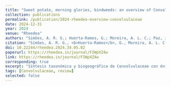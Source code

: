 ```yaml
---
title: "Sweet potato, morning glories, bindweeds: an overview of Convolvulaceae"
collection: publications
permalink: /publication/2024-rheedea-overview-convolvulaceae
date: 2024-12-31
year: 2024
venue: "Rheedea"
authors: "Simões, A. R. G.; Huerta-Ramos, G.; Moreira, A. L. C.; Paz, J. R. L.; Ramos-Allende, J.; Pisuttimarn, P.; Rattanakrajang, P.; Barbosa, J. C. J.; Simão-Bianchini, R.; Kojima, R. K.; Paixão, C. P.; Declercq, M.; Kagame, S. P.; Luna, J. A.; Pace, M. R.; Alcantara, C.; Williams, B. D.; Duque, L. O.; Gowda, V.; Shimpale, V. B.; Eserman, L. A."
citation: "Simões, A. R. G., <b>Huerta-Ramos</b>, G., Moreira, A. L. C., Paz, J. R. L., Ramos-Allende, J., Pisuttimarn, P., Rattanakrajang, P., Barbosa, J. C. J., Simão-Bianchini, R., Kojima, R. K., Paixão, C. P., Declercq, M., Kagame, S. P., Luna, J. A., Pace, M. R., Alcantara, C., Williams, B. D., Duque, L. O., Gowda, V., Shimpale, V. B., & Eserman, L. (2024). Sweet potato, morning glories, bindweeds: An overview of Convolvulaceae. Rheedea, 34(4), 267–308. https://doi.org/10.22244/rheedea.2024.34.05.02"
doi: 10.22244/rheedea.2024.34.05.02
paperurl: https://rheedea.in/journal/FIWpXZ4w
link: https://rheedea.in/journal/FIWpXZ4w
corresponding: true
excerpt: "Síntesis taxonómica y biogeográfica de Convolvulaceae con énfasis en morfología, evolución y usos."
tags: [Convolvulaceae, review]
selected: false
---
```

